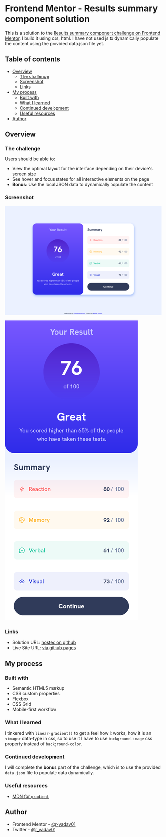 # Frontend Mentor - Results summary component solution

This is a solution to the [Results summary component challenge on Frontend Mentor](https://www.frontendmentor.io/challenges/results-summary-component-CE_K6s0maV). I build it using css, html. I have not used js to dynamically populate the content using the provided data.json file yet.

## Table of contents

-   [Overview](#overview)
    -   [The challenge](#the-challenge)
    -   [Screenshot](#screenshot)
    -   [Links](#links)
-   [My process](#my-process)
    -   [Built with](#built-with)
    -   [What I learned](#what-i-learned)
    -   [Continued development](#continued-development)
    -   [Useful resources](#useful-resources)
-   [Author](#author)

## Overview

### The challenge

Users should be able to:

-   View the optimal layout for the interface depending on their device's screen size
-   See hover and focus states for all interactive elements on the page
-   **Bonus**: Use the local JSON data to dynamically populate the content

### Screenshot

![](./images/screenshot-desktop.png)

![](./images/screenshot-mobile.png)

### Links

-   Solution URL: [hosted on github](https://github.com/r-yadav01/fm-results-summary-component)
-   Live Site URL: [via github pages](https://r-yadav01.github.io/fm-results-summary-component/)

## My process

### Built with

-   Semantic HTML5 markup
-   CSS custom properties
-   Flexbox
-   CSS Grid
-   Mobile-first workflow

### What I learned

I tinkered with `linear-gradient()` to get a feel how it works, how it is an `<image>` data-type in css, so to use it I have to use `background-image` css property instead of `background-color`.

### Continued development

I will complete the **bonus** part of the challenge, which is to use the provided `data.json` file to populate data dynamically.

### Useful resources

-   [MDN for `gradient`](https://developer.mozilla.org/en-US/docs/Web/CSS/CSS_images/Using_CSS_gradients)

## Author

-   Frontend Mentor - [@r-yadav01](https://www.frontendmentor.io/profile/r-yadav01)
-   Twitter - [@r_yadav01](https://x.com/r_yadav01)
